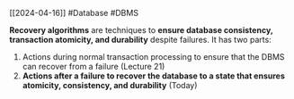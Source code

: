 [[2024-04-16]] #Database #DBMS 

**Recovery algorithms** are techniques to **ensure database consistency, transaction atomicity, and durability** despite failures. It has two parts:
1. Actions during normal transaction processing to ensure that the DBMS can recover from a failure (Lecture 21)
2. **Actions after a failure to recover the database to a state that ensures atomicity, consistency, and durability** (Today)

